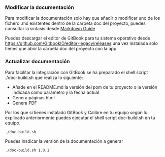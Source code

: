 ### Modificar la documentación
Para modificar la documentación solo hay que añadir o modificar uno de los fichero .md existentes dentro de la carpeta doc del proyecto, puedes consultar la sintasis desde [Markdown Guide](https://guides.github.com/features/mastering-markdown/)

Puedes descargar el editor de GitBook para tu sistema operativo desde https://github.com/GitbookIO/editor-legacy/releases una vez instalada solo tienes que abrir la carpeta doc del proyecto con la app.



### Actualizar documentación

Para facilitar la integración con GitBook se ha preparado el shell script ./doc-build.sh que realiza lo siguiente:

* Añade en el README.md la versión del pom de tu proyecto o la versión indicada como parámetro y la fecha actual
* Genera páginas html
* Genera PDF

Por los que si tienes instalado GitBook y Calibre en tu equipo según lo explicado anteriormente puedes ejecutar el shell script doc-build.sh en tu equipo.

````
./doc-build.sh
````

Puedes insdicar la versión de la documentación a generar

````
./doc-build.sh 1.0.1
````